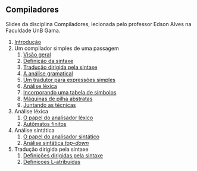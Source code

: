 ## Compiladores

Slides da disciplina Compiladores, lecionada pelo professor Edson Alves na Faculdade UnB Gama.

1. [Introdução](introducao/introducao.pdf)
1. Um compilador simples de uma passagem
    1. [Visão geral](2_1_visao_geral/2_1_visao_geral.pdf)
    1. [Definição da sintaxe](2_2_definicao_da_sintaxe/2_2_definicao_da_sintaxe.pdf)
    1. [Tradução dirigida pela sintaxe](2_3_traducao_dirigida_pela_sintaxe/2_3_traducao_dirigida_pela_sintaxe.pdf)
    1. [A análise gramatical](2_4_a_analise_gramatical/2_4_a_analise_gramatical.pdf)
    1. [Um tradutor para expressões simples](2_5_um_tradutor_para_expressoes_simples/2_5_um_tradutor_para_expressoes_simples.pdf)
    1. [Análise léxica](2_6_analise_lexica/2_6_analise_lexica.pdf)
    1. [Incorporando uma tabela de símbolos](2_7_incorporando_uma_tabela_de_simbolos/2_7_incorporando_uma_tabela_de_simbolos.pdf)
    1. [Máquinas de pilha abstratas](2_8_maquinas_de_pilha_abstratas/2_8_maquinas_de_pilha_abstratas.pdf)
    1. [Juntando as técnicas](2_9_juntando_as_tecnicas/2_9_juntando_as_tecnicas.pdf)
1. Análise léxica
    1. [O papel do analisador léxico](3_1_o_papel_do_analisador_lexico/3_1_o_papel_do_analisador_lexico.pdf)
    1. [Autômatos finitos](automatos/automatos.pdf)
1. Análise sintática
    1. [O papel do analisador sintático](analise_sintatica/analise_sintatica.pdf)
    1. [Análise sintática _top-down_](top_down/top_down.pdf)
1. Tradução dirigida pela sintaxe
    1. [Definições dirigidas pela sintaxe](traducao/traducao.pdf)
    1. [Definicoes L-atribuídas](definicao/definicao.pdf)
